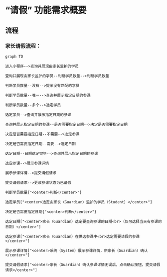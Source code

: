 # “请假” 功能需求概要

## 流程

### 家长请假流程：

```mermaid
graph TD

进入小程序-->查询并展现由家长监护的学员

查询并展现由家长监护的学员--判断学员数量-->判断学员数量

判断学员数量--没有-->提示没有匹配的学员

判断学员数量--唯一-->查询并展示指定日期的参课

判断学员数量--多个-->选定学员

选定学员-->查询并展示指定日期的参课

查询并展示指定日期的参课--是否需要指定日期-->决定是否需要指定日期

决定是否需要指定日期--不需要-->选定参课

决定是否需要指定日期--需要-->选定日期

选定日期--日期选定完毕-->查询并展示指定日期的参课

选定参课-->展示参课详情

展示参课详情-->提交请假请求

提交请假请求-->更改参课状态为已请假

判断学员数量{"<center>判断</center>"}

选定学员["<center>选定由家长（Guardian）监护的学员（Student）</center>"]

决定是否需要指定日期{"<center>判断</center>"}

选定日期["<center>家长（Guardian）选定要查询参课的日期<br>（仅可选择当天有参课的日期）</center>"]

选定参课["<center>家长（Guardian）在供选参课中<br>选定需要请假的参课</center>"]

展示参课详情["<center>系统（System）展示参课详情，供家长（Guardian）确认</center>"]

提交请假请求["<center>家长（Guardian）确认参课详情无误后，点击确认按钮，提交请假请求</center>"]



```
<!--stackedit_data:
eyJoaXN0b3J5IjpbLTE5MjM2Njc1MDAsMjEwMjk2OTA1MywtMT
U0OTU1NzYyMCwxMzQ3MTg3NzQ2LDMxNDc5Nzk1NSwtNTI5NTgy
MjQsMTEwMjM2OTUzLDg0MjQwNTAwNiwxOTQ5ODk1MTUzLC0zOT
M0Njc1OTIsLTEyODgyMTI2MTMsMTk2OTU3ODQ2MSwtMjEwOTQ3
MzYzMiw2NTM4NzY2MSwyMzY4NDM0MywyMTAzOTIzMzIyLDgzMj
U1ODQ5NCwtMTMwMDIwOTk1NCw3MzA5OTgxMTZdfQ==
-->